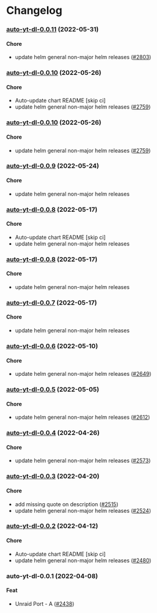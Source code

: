 # Changelog<br>


<a name="auto-yt-dl-0.0.11"></a>
### [auto-yt-dl-0.0.11](https://github.com/truecharts/apps/compare/auto-yt-dl-0.0.10...auto-yt-dl-0.0.11) (2022-05-31)

#### Chore

* update helm general non-major helm releases ([#2803](https://github.com/truecharts/apps/issues/2803))



<a name="auto-yt-dl-0.0.10"></a>
### [auto-yt-dl-0.0.10](https://github.com/truecharts/apps/compare/auto-yt-dl-0.0.9...auto-yt-dl-0.0.10) (2022-05-26)

#### Chore

* Auto-update chart README [skip ci]
* update helm general non-major helm releases ([#2759](https://github.com/truecharts/apps/issues/2759))



<a name="auto-yt-dl-0.0.10"></a>
### [auto-yt-dl-0.0.10](https://github.com/truecharts/apps/compare/auto-yt-dl-0.0.9...auto-yt-dl-0.0.10) (2022-05-26)

#### Chore

* update helm general non-major helm releases ([#2759](https://github.com/truecharts/apps/issues/2759))



<a name="auto-yt-dl-0.0.9"></a>
### [auto-yt-dl-0.0.9](https://github.com/truecharts/apps/compare/auto-yt-dl-0.0.8...auto-yt-dl-0.0.9) (2022-05-24)

#### Chore

* update helm general non-major helm releases



<a name="auto-yt-dl-0.0.8"></a>
### [auto-yt-dl-0.0.8](https://github.com/truecharts/apps/compare/auto-yt-dl-0.0.7...auto-yt-dl-0.0.8) (2022-05-17)

#### Chore

* Auto-update chart README [skip ci]
* update helm general non-major helm releases



<a name="auto-yt-dl-0.0.8"></a>
### [auto-yt-dl-0.0.8](https://github.com/truecharts/apps/compare/auto-yt-dl-0.0.7...auto-yt-dl-0.0.8) (2022-05-17)

#### Chore

* update helm general non-major helm releases



<a name="auto-yt-dl-0.0.7"></a>
### [auto-yt-dl-0.0.7](https://github.com/truecharts/apps/compare/auto-yt-dl-0.0.6...auto-yt-dl-0.0.7) (2022-05-17)

#### Chore

* update helm general non-major helm releases



<a name="auto-yt-dl-0.0.6"></a>
### [auto-yt-dl-0.0.6](https://github.com/truecharts/apps/compare/auto-yt-dl-0.0.5...auto-yt-dl-0.0.6) (2022-05-10)

#### Chore

* update helm general non-major helm releases ([#2649](https://github.com/truecharts/apps/issues/2649))



<a name="auto-yt-dl-0.0.5"></a>
### [auto-yt-dl-0.0.5](https://github.com/truecharts/apps/compare/auto-yt-dl-0.0.4...auto-yt-dl-0.0.5) (2022-05-05)

#### Chore

* update helm general non-major helm releases ([#2612](https://github.com/truecharts/apps/issues/2612))



<a name="auto-yt-dl-0.0.4"></a>
### [auto-yt-dl-0.0.4](https://github.com/truecharts/apps/compare/auto-yt-dl-0.0.3...auto-yt-dl-0.0.4) (2022-04-26)

#### Chore

* update helm general non-major helm releases ([#2573](https://github.com/truecharts/apps/issues/2573))



<a name="auto-yt-dl-0.0.3"></a>
### [auto-yt-dl-0.0.3](https://github.com/truecharts/apps/compare/auto-yt-dl-0.0.2...auto-yt-dl-0.0.3) (2022-04-20)

#### Chore

* add missing quote on description ([#2515](https://github.com/truecharts/apps/issues/2515))
* update helm general non-major helm releases ([#2524](https://github.com/truecharts/apps/issues/2524))



<a name="auto-yt-dl-0.0.2"></a>
### [auto-yt-dl-0.0.2](https://github.com/truecharts/apps/compare/auto-yt-dl-0.0.1...auto-yt-dl-0.0.2) (2022-04-12)

#### Chore

* Auto-update chart README [skip ci]
* update helm general non-major helm releases ([#2480](https://github.com/truecharts/apps/issues/2480))



<a name="auto-yt-dl-0.0.1"></a>
### auto-yt-dl-0.0.1 (2022-04-08)

#### Feat

* Unraid Port - A ([#2438](https://github.com/truecharts/apps/issues/2438))

